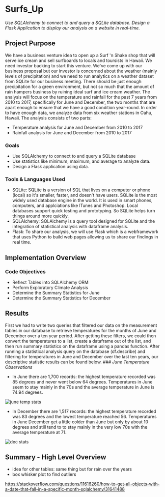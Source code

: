 # Surfs_Up
*Use SQLAlchemy to connect to and query a SQLite database. Design a Flask Application to display our analysis on a website in real-time.* 

## Project Purpose
We have a business venture idea to open up a Surf 'n Shake shop that will serve ice cream and sell surfboards to locals and toursists in Hawaii. We need investor backing to start this venture. We've come up with our business proposal but our investor is concerned about the weather (mainly levels of precipitation) and we need to run analytics on a weather dataset from SQLite for our business meeting. There should be just enough precipitation for a green environment, but not so much that the amount of rain hampers business by ruining ideal surf and ice cream weather. The analysis will focus on the temperature and rainfall for the past 7 years from 2010 to 2017, specifically for June and December, the two months that are apart enough to ensure that we have a good condition year-round. In order to have enough data, we analyze data from six weather stations in Oahu, Hawaii. The analysis consists of two parts:
* Temperature analysis for June and December from 2010 to 2017
* Rainfall analysis for June and December from 2010 to 2017

### Goals
* Use SQLAlchemy to connect to and query a SQLite database
* Use statistics like minimum, maximum, and average to analyze data.
* Design a Flask application using data.

### Tools & Languages Used
* SQLite: SQLite is a version of SQL that lives on a computer or phone (local) so it's smaller, faster, and doesn't have users. SQLite is the most widely used database engine in the world. It is used in smart phones, computers, and applciations like ITunes and Photoshop. Local databases support quick testing and prototyping. So SQLite helps turn things around more quickly. 
* SQLAlchemy: SQLAlchemy is a query tool designed for SQLite and the integration of statistical analysis with dataframe analysis. 
* Flask: To share our analysis, we will use Flask which is a webframework that uses Python to build web pages allowing us to share our findings in real time. 

## Implementation Overview
### Code Objectives 
* Reflect Tables into SQLAlchemy ORM
* Perform Exploratory Climate Analysis
* Determine the Summary Statistics for June
* Determine the Summary Statistics for December

## Results
First we had to write two queries that filtered our data on the measurement tables in our database to retrieve temperatures for the months of June and December over a ten year period. After getting these filters, we could then convert the temperatures to a list, create a dataframe out of the list, and then run summary statistics on the dataframe using a pandas function. After running a statistical analysis query on the database (df.describe) and filtering for temperatures in June and December over the last ten years, our descriptive statistic results can be found below. 
*### June Temperature Observations* 
* In June there are 1,700 records: the highest temperature recorded was 85 degrees and never went below 64 degrees. Temperatures in June seem to stay mainly in the 70s and the average temperature in June is 74.94 degrees.

![june temp stats](https://user-images.githubusercontent.com/73972332/105802442-0886b380-5f50-11eb-9478-d5e6e8874c0c.png)
* In December there are 1,517 records: the highest temperature recorded was 83 degrees and the lowest temperature reached 56. Temperatures in June December get a little colder than June but only by about 10 degrees and still tend to to stay mainly in the very low 70s with the average temperature at 71.

![dec stats](https://user-images.githubusercontent.com/73972332/105802438-07558680-5f50-11eb-8363-7da9e5db6b64.png)

## Summary - High Level Overview
* idea for other tables: same thing but for rain over the years
* box whisker plot to find outliers

https://stackoverflow.com/questions/11616260/how-to-get-all-objects-with-a-date-that-fall-in-a-specific-month-sqlalchemy/31641488
